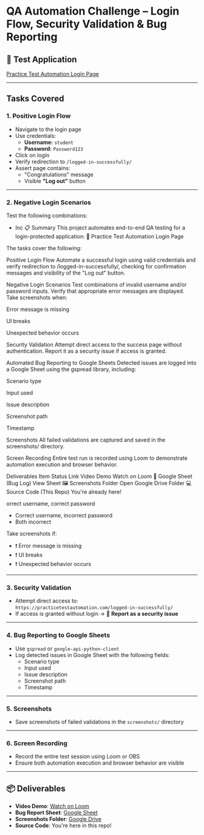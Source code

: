 # QA Automation Challenge – Login Flow, Security Validation & Bug Reporting

## 🔗 Test Application
[Practice Test Automation Login Page](https://practicetestautomation.com/practice-test-login/)

---

## Tasks Covered

### 1. Positive Login Flow
- Navigate to the login page
- Use credentials:
  - **Username:** `student`
  - **Password:** `Password123`
- Click on login
- Verify redirection to `/logged-in-successfully/`
- Assert page contains:
  - "Congratulations" message
  - Visible **"Log out"** button

---

### 2. Negative Login Scenarios
Test the following combinations:
- Inc
📋 Summary
This project automates end-to-end QA testing for a login-protected application:
🔗 Practice Test Automation Login Page

The tasks cover the following:

Positive Login Flow
Automate a successful login using valid credentials and verify redirection to /logged-in-successfully/, checking for confirmation messages and visibility of the "Log out" button.

Negative Login Scenarios
Test combinations of invalid username and/or password inputs. Verify that appropriate error messages are displayed. Take screenshots when:

Error message is missing

UI breaks

Unexpected behavior occurs

Security Validation
Attempt direct access to the success page without authentication. Report it as a security issue if access is granted.

Automated Bug Reporting to Google Sheets
Detected issues are logged into a Google Sheet using the gspread library, including:

Scenario type

Input used

Issue description

Screenshot path

Timestamp

Screenshots
All failed validations are captured and saved in the screenshots/ directory.

Screen Recording
Entire test run is recorded using Loom to demonstrate automation execution and browser behavior.

Deliverables
Item	Status	Link
Video Demo	Watch on Loom
📄 Google Sheet (Bug Log)		View Sheet
🖼️ Screenshots Folder		Open Google Drive Folder
💻 Source Code (This Repo)		You're already here!

orrect username, correct password
- Correct username, incorrect password
- Both incorrect

Take screenshots if:
- ❗ Error message is missing
- ❗ UI breaks
- ❗ Unexpected behavior occurs

---

### 3. Security Validation
- Attempt direct access to:  
  `https://practicetestautomation.com/logged-in-successfully/`  
- If access is granted without login → 🔐 **Report as a security issue**

---

### 4. Bug Reporting to Google Sheets
- Use `gspread` or `google-api-python-client`
- Log detected issues in Google Sheet with the following fields:
  - Scenario type
  - Input used
  - Issue description
  - Screenshot path
  - Timestamp

---

### 5. Screenshots
- Save screenshots of failed validations in the `screenshots/` directory

---

### 6. Screen Recording
- Record the entire test session using Loom or OBS  
- Ensure both automation execution and browser behavior are visible

---

## 📦 Deliverables

- **Video Demo**: [Watch on Loom](https://www.loom.com/share/d8dc1abda522429cba870b05da291ac8?sid=cc076132-b6c1-4b0f-bd98-07c5f6d9cc94)
- **Bug Report Sheet**: [Google Sheet](https://docs.google.com/spreadsheets/d/1i11SzoElMmeutu0FQtQvx7NUMh3tklGHmNSQ62ICffM/edit?gid=0#gid=0)
- **Screenshots Folder**: [Google Drive](https://drive.google.com/drive/folders/1F8m-2uC_NBykYq9T6x7TcsdAbIrdBh24)
- **Source Code**: You're here in this repo!
